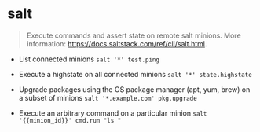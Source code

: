 # salt
> Execute commands and assert state on remote salt minions.
> More information: <https://docs.saltstack.com/ref/cli/salt.html>.

- List connected minions
`salt '*' test.ping`

- Execute a highstate on all connected minions
`salt '*' state.highstate`

- Upgrade packages using the OS package manager (apt, yum, brew) on a subset of minions
`salt '*.example.com' pkg.upgrade`

- Execute an arbitrary command on a particular minion
`salt '{{minion_id}}' cmd.run "ls "`
